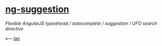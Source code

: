 # [ng-suggestion](http://ianwalter.github.io/ng-suggestion/)
*Flexible AngularJS typeahead / autocomplete / suggestion / UFO search directive*

«–– [Ian](http://iankwalter.com)
